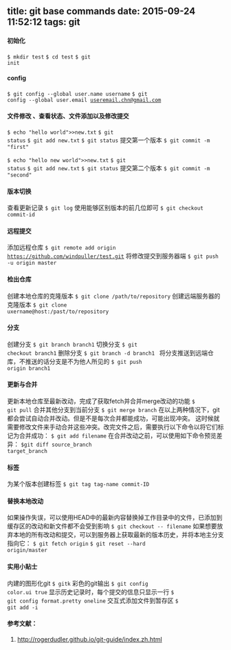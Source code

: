 title: git base commands
date: 2015-09-24 11:52:12
tags: git
---
#### 初始化
<code>$ mkdir test</code>
<code>$ cd test</code>
<code>$ git init</code>

#### config
<code>$ git config --global user.name username</code>
<code>$ git config --global user.email useremail.chn@gmail.com</code>

#### 文件修改 、查看状态、文件添加以及修改提交
<code>$ echo "hello world">>new.txt</code>
<code>$ git status</code>
<code>$ git add new.txt</code>
<code>$ git status</code>
提交第一个版本
<code>$ git commit -m "first"</code> 

<code>$ echo "hello new world">>new.txt</code>
<code>$ git status</code>
<code>$ git add new.txt</code>
<code>$ git status</code>
提交第二个版本
<code>$ git commit -m "second"</code>

#### 版本切换
查看更新记录
<code>$ git log</code>
使用能够区别版本的前几位即可
<code>$ git checkout commit-id</code>

#### 远程提交
添加远程仓库
<code>$ git remote add origin https://github.com/windpuller/test.git</code>
将修改提交到服务器端
<code>$ git push -u origin master</code>

#### 检出仓库
创建本地仓库的克隆版本
<code>$ git clone /path/to/repository</code>
创建远端服务器的克隆版本
<code>$ git clone uxername@host:/past/to/repository</code>

#### 分支
创建分支
<code>$ git branch branch1</code>
切换分支
<code>$ git checkout branch1</code>
删除分支
<code>$ git branch -d branch1 </code>
将分支推送到远端仓库，不推送的话分支是不为他人所见的
<code>$ git push origin branch1</code>

#### 更新与合并
更新本地仓库至最新改动，完成了获取fetch并合并merge改动的功能
<code>$ git pull</code>
合并其他分支到当前分支
<code>$ git merge branch</code>
在以上两种情况下，git都会尝试自动合并改动。但是不是每次合并都能成功，可能出现冲突。
这时候就需要修改文件来手动合并这些冲突。改完文件之后，需要执行以下命令以将它们标记为合并成功：
<code>$ git add filename</code>
在合并改动之前，可以使用如下命令预览差异：
<code>$git diff source_branch target_branch</code>

#### 标签
为某个版本创建标签
<code>$ git tag tag-name commit-ID</code>

#### 替换本地改动
如果操作失误，可以使用HEAD中的最新内容替换掉工作目录中的文件，已添加到缓存区的改动和新文件都不会受到影响
<code>$ git checkout -- filename</code>
如果想要放弃本地的所有改动和提交，可以到服务器上获取最新的版本历史，并将本地主分支指向它：
<code>$ git fetch origin</code>
<code>$ git reset --hard origin/master</code>

#### 实用小贴士
内建的图形化git
<code>$ gitk</code>
彩色的git输出
<code>$ git config color.ui true</code>
显示历史记录时，每个提交的信息只显示一行
<code>$ git config format.pretty oneline</code>
交互式添加文件到暂存区
<code>$ git add -i</code>
#### 参考文献：
1. http://rogerdudler.github.io/git-guide/index.zh.html